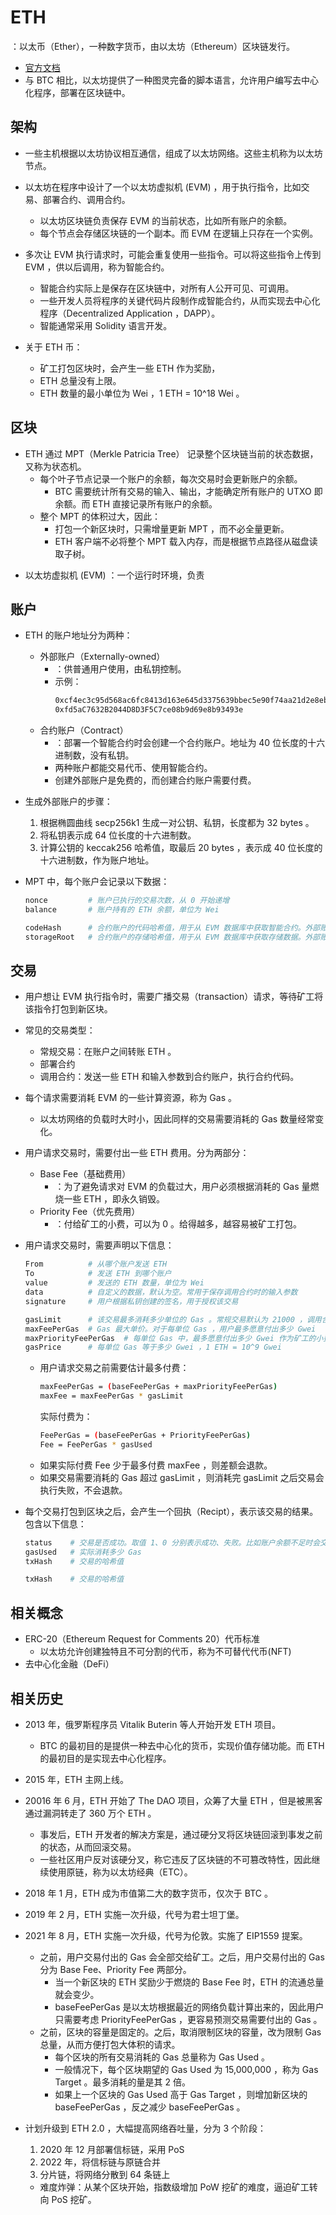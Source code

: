 # ETH

：以太币（Ether），一种数字货币，由以太坊（Ethereum）区块链发行。
- [官方文档](https://ethereum.org/en/developers/docs/)
- 与 BTC 相比，以太坊提供了一种图灵完备的脚本语言，允许用户编写去中心化程序，部署在区块链中。

## 架构

- 一些主机根据以太坊协议相互通信，组成了以太坊网络。这些主机称为以太坊节点。
- 以太坊在程序中设计了一个以太坊虚拟机 (EVM) ，用于执行指令，比如交易、部署合约、调用合约。
  - 以太坊区块链负责保存 EVM 的当前状态，比如所有账户的余额。
  - 每个节点会存储区块链的一个副本。而 EVM 在逻辑上只存在一个实例。
- 多次让 EVM 执行请求时，可能会重复使用一些指令。可以将这些指令上传到 EVM ，供以后调用，称为智能合约。
  - 智能合约实际上是保存在区块链中，对所有人公开可见、可调用。
  - 一些开发人员将程序的关键代码片段制作成智能合约，从而实现去中心化程序（Decentralized Application ，DAPP）。
  - 智能通常采用 Solidity 语言开发。

- 关于 ETH 币：
  - 矿工打包区块时，会产生一些 ETH 作为奖励，
  - ETH 总量没有上限。
  - ETH 数量的最小单位为 Wei ，1 ETH = 10^18 Wei 。

## 区块

- ETH 通过 MPT（Merkle Patricia Tree） 记录整个区块链当前的状态数据，又称为状态机。
  - 每个叶子节点记录一个账户的余额，每次交易时会更新账户的余额。
    - BTC 需要统计所有交易的输入、输出，才能确定所有账户的 UTXO 即余额。而 ETH 直接记录所有账户的余额。
  - 整个 MPT 的体积过大，因此：
    - 打包一个新区块时，只需增量更新 MPT ，而不必全量更新。
    - ETH 客户端不必将整个 MPT 载入内存，而是根据节点路径从磁盘读取子树。


<!-- StateRoot ：每个区块会更新 -->


- 以太坊虚拟机 (EVM) ：一个运行时环境，负责


<!-- 一个智能合约被编译后就是一段 EVM 字节码，将它部署在以太坊的区块链时，会根据部署者的地址和该地址的 nonce 分配一个合约地址，合约地址和账户地址的格式是没有区别的，但合约地址没有私钥，也就没有人能直接操作该地址的合约数据。要调用合约，唯一的方法是调用合约的公共函数。 -->

## 账户

- ETH 的账户地址分为两种：
  - 外部账户（Externally-owned）
    - ：供普通用户使用，由私钥控制。
    - 示例：
      ```sh
      0xcf4ec3c95d568ac6fc8413d163e645d3375639bbec5e90f74aa21d2e8eb38c20  # 私钥
      0xfd5aC7632B2044D8D3F5C7ce08b9d69e8b93493e                          # 公钥
      ```
  - 合约账户（Contract）
    - ：部署一个智能合约时会创建一个合约账户。地址为 40 位长度的十六进制数，没有私钥。
    - 两种账户都能交易代币、使用智能合约。
    - 创建外部账户是免费的，而创建合约账户需要付费。

- 生成外部账户的步骤：
  1. 根据椭圆曲线 secp256k1 生成一对公钥、私钥，长度都为 32 bytes 。
  2. 将私钥表示成 64 位长度的十六进制数。
  3. 计算公钥的 keccak256 哈希值，取最后 20 bytes ，表示成 40 位长度的十六进制数，作为账户地址。

- MPT 中，每个账户会记录以下数据：
  ```sh
  nonce         # 账户已执行的交易次数，从 0 开始递增
  balance       # 账户持有的 ETH 余额，单位为 Wei

  codeHash      # 合约账户的代码哈希值，用于从 EVM 数据库中获取智能合约。外部账户的该字段为空
  storageRoot   # 合约账户的存储哈希值，用于从 EVM 数据库中获取存储数据。外部账户的该字段为空
  ```

## 交易

- 用户想让 EVM 执行指令时，需要广播交易（transaction）请求，等待矿工将该指令打包到新区块。
- 常见的交易类型：
  - 常规交易：在账户之间转账 ETH 。
  - 部署合约
  - 调用合约：发送一些 ETH 和输入参数到合约账户，执行合约代码。
- 每个请求需要消耗 EVM 的一些计算资源，称为 Gas 。
  - 以太坊网络的负载时大时小，因此同样的交易需要消耗的 Gas 数量经常变化。
- 用户请求交易时，需要付出一些 ETH 费用。分为两部分：
  - Base Fee（基础费用）
    - ：为了避免请求对 EVM 的负载过大，用户必须根据消耗的 Gas 量燃烧一些 ETH ，即永久销毁。
  - Priority Fee（优先费用）
    - ：付给矿工的小费，可以为 0 。给得越多，越容易被矿工打包。

- 用户请求交易时，需要声明以下信息：
  ```sh
  From          # 从哪个账户发送 ETH
  To            # 发送 ETH 到哪个账户
  value         # 发送的 ETH 数量，单位为 Wei
  data          # 自定义的数据，默认为空。常用于保存调用合约时的输入参数
  signature     # 用户根据私钥创建的签名，用于授权该交易

  gasLimit      # 该交易最多消耗多少单位的 Gas 。常规交易默认为 21000 ，调用合约可能需要更多 Gas 。
  maxFeePerGas  # Gas 最大单价。对于每单位 Gas ，用户最多愿意付出多少 Gwei
  maxPriorityFeePerGas  # 每单位 Gas 中，最多愿意付出多少 Gwei 作为矿工的小费
  gasPrice      # 每单位 Gas 等于多少 Gwei ，1 ETH = 10^9 Gwei
  ```
  - 用户请求交易之前需要估计最多付费：
    ```sh
    maxFeePerGas = (baseFeePerGas + maxPriorityFeePerGas)
    maxFee = maxFeePerGas * gasLimit
    ```
    实际付费为：
    ```sh
    FeePerGas = (baseFeePerGas + PriorityFeePerGas)
    Fee = FeePerGas * gasUsed
    ```
  - 如果实际付费 Fee 少于最多付费 maxFee ，则差额会退款。
  - 如果交易需要消耗的 Gas 超过 gasLimit ，则消耗完 gasLimit 之后交易会执行失败，不会退款。

- 每个交易打包到区块之后，会产生一个回执（Recipt），表示该交易的结果。包含以下信息：
  ```sh
  status    # 交易是否成功。取值 1、0 分别表示成功、失败。比如账户余额不足时会交易失败
  gasUsed   # 实际消耗多少 Gas
  txHash    # 交易的哈希值

  txHash    # 交易的哈希值
  ```

## 相关概念

- ERC-20（Ethereum Request for Comments 20）代币标准
  - 以太坊允许创建独特且不可分割的代币，称为不可替代代币(NFT)
- 去中心化金融（DeFi）


## 相关历史

- 2013 年，俄罗斯程序员 Vitalik Buterin 等人开始开发 ETH 项目。
  - BTC 的最初目的是提供一种去中心化的货币，实现价值存储功能。而 ETH 的最初目的是实现去中心化程序。
- 2015 年，ETH 主网上线。

- 20016 年 6 月，ETH 开始了 The DAO 项目，众筹了大量 ETH ，但是被黑客通过漏洞转走了 360 万个 ETH 。
  - 事发后，ETH 开发者的解决方案是，通过硬分叉将区块链回滚到事发之前的状态，从而回滚交易。
  - 一些社区用户反对该硬分叉，称它违反了区块链的不可篡改特性，因此继续使用原链，称为以太坊经典（ETC）。

- 2018 年 1 月，ETH 成为市值第二大的数字货币，仅次于 BTC 。
- 2019 年 2 月，ETH 实施一次升级，代号为君士坦丁堡。
- 2021 年 8 月，ETH 实施一次升级，代号为伦敦。实施了 EIP1559 提案。
  - 之前，用户交易付出的 Gas 会全部交给矿工。之后，用户交易付出的 Gas 分为 Base Fee、Priority Fee 两部分。
    - 当一个新区块的 ETH 奖励少于燃烧的 Base Fee 时，ETH 的流通总量就会变少。
    - baseFeePerGas 是以太坊根据最近的网络负载计算出来的，因此用户只需要考虑 PriorityFeePerGas ，更容易预测交易需要付出的 Gas 。
  - 之前，区块的容量是固定的。之后，取消限制区块的容量，改为限制 Gas 总量，从而方便打包大体积的请求。
    - 每个区块的所有交易消耗的 Gas 总量称为 Gas Used 。
    - 一般情况下，每个区块期望的 Gas Used 为 15,000,000 ，称为 Gas Target 。最多消耗的量是其 2 倍。
    - 如果上一个区块的 Gas Used 高于 Gas Target ，则增加新区块的 baseFeePerGas ，反之减少 baseFeePerGas 。

- 计划升级到 ETH 2.0 ，大幅提高网络吞吐量，分为 3 个阶段：
  1. 2020 年 12 月部署信标链，采用 PoS
  2. 2022 年，将信标链与原链合并
  3. 分片链，将网络分散到 64 条链上
  - 难度炸弹：从某个区块开始，指数级增加 PoW 挖矿的难度，逼迫矿工转向 PoS 挖矿。

